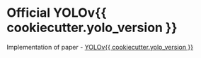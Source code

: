 # Official YOLOv{{ cookiecutter.yolo_version }}

Implementation of paper - [YOLOv{{ cookiecutter.yolo_version }}](https://www.youtube.com/watch?v=dQw4w9WgXcQ)

